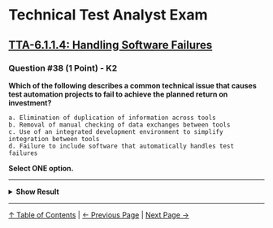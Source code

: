 # Technical Test Analyst Exam

## [TTA-6.1.1.4: Handling Software Failures](../../6-test-tools-and-automation/6.1-defining-the-test-automation-project.md#6114-handling-software-failures)

### Question #38 (1 Point) - K2

**Which of the following describes a common technical issue that causes test automation projects to fail to achieve the planned return on investment?**

    a. Elimination of duplication of information across tools
    b. Removal of manual checking of data exchanges between tools
    c. Use of an integrated development environment to simplify integration between tools
    d. Failure to include software that automatically handles test failures

**Select ONE option.**

---

<details>
<summary><strong>Show Result</strong></summary>

#### Correct Answer: d

    a. Is not correct. The elimination of duplicated information across tools is a positive for a toolset
    b. Is not correct. Ideally data should be exchanged between tools with no manual intervention
    c. Is not correct. Using an IDE is often worthwhile if the tools ‘fit’ the IDE
    d. Is correct. In any test automation design, it is important to anticipate and handle software failures

</details>

---

[↑ Table of Contents](../../README.md#table-of-contents) | [← Previous Page](question-37.md) | [Next Page →](question-39.md)

